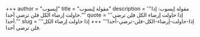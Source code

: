 +++
author = "إيسوب"
title = "مقولة إيسوب"
description = '''مقولة إيسوب: إذا حاولت إرضاء الكل فلن ترضي أحدا.'''
quote = '''إذا حاولت إرضاء الكل فلن ترضي أحدا.'''
slug = '''إذا-حاولت-إرضاء-الكل-فلن-ترضي-أحدا'''
+++
إذا حاولت إرضاء الكل فلن ترضي أحدا.
